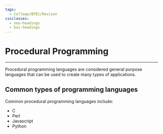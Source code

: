 ```yaml
---
tags:
  - College/BTEC/Revison
cssclasses:
  - neo-headings
  - bai-headings
---
```

# Procedural Programming 
***
Procedural programming languages are considered general purpose languages that can be used to create many types of applications.
## Common types of programming languages
Common procedural programming languages include:
- C
- Perl
- Javascript
- Python